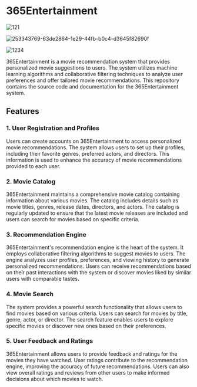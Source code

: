 365Entertainment
================
![121](https://github.com/PurnaChandar26/365Entertainment/assets/97793147/ac300c15-690c-4c00-a249-545ab4e7a26b)

![253343769-63de2864-1e29-44fb-b0c4-d3645f82690f](https://github.com/PurnaChandar26/365Entertainment/assets/97793147/6d1bdf60-656e-468d-8cea-8efcc7c86d12)

![1234](https://github.com/PurnaChandar26/365Entertainment/assets/97793147/d88e757e-ebdb-438b-9fbc-4f5797f1e66f)


365Entertainment is a movie recommendation system that provides personalized movie suggestions to users. The system utilizes machine learning algorithms and collaborative filtering techniques to analyze user preferences and offer tailored movie recommendations. This repository contains the source code and documentation for the 365Entertainment system.

Features
--------

### 1\. User Registration and Profiles

Users can create accounts on 365Entertainment to access personalized movie recommendations. The system allows users to set up their profiles, including their favorite genres, preferred actors, and directors. This information is used to enhance the accuracy of movie recommendations provided to each user.

### 2\. Movie Catalog

365Entertainment maintains a comprehensive movie catalog containing information about various movies. The catalog includes details such as movie titles, genres, release dates, directors, and actors. The catalog is regularly updated to ensure that the latest movie releases are included and users can search for movies based on specific criteria.

### 3\. Recommendation Engine

365Entertainment's recommendation engine is the heart of the system. It employs collaborative filtering algorithms to suggest movies to users. The engine analyzes user profiles, preferences, and viewing history to generate personalized recommendations. Users can receive recommendations based on their past interactions with the system or discover movies liked by similar users with comparable tastes.

### 4\. Movie Search

The system provides a powerful search functionality that allows users to find movies based on various criteria. Users can search for movies by title, genre, actor, or director. The search feature enables users to explore specific movies or discover new ones based on their preferences.

### 5\. User Feedback and Ratings

365Entertainment allows users to provide feedback and ratings for the movies they have watched. User ratings contribute to the recommendation engine, improving the accuracy of future recommendations. Users can also view overall ratings and reviews from other users to make informed decisions about which movies to watch.
